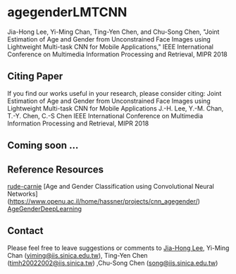 # agegenderLMTCNN
Jia-Hong Lee, Yi-Ming Chan, Ting-Yen Chen, and Chu-Song Chen, "Joint Estimation of Age and Gender from Unconstrained Face Images using Lightweight Multi-task CNN for Mobile Applications," IEEE International Conference on Multimedia Information Processing and Retrieval, MIPR 2018

## Citing Paper
If you find our works useful in your research, please consider citing:
	Joint Estimation of Age and Gender from Unconstrained Face Images using Lightweight Multi-task CNN for Mobile Applications
	J.-H. Lee, Y.-M. Chan, T.-Y. Chen, C.-S Chen
	IEEE International Conference on Multimedia Information Processing and Retrieval, MIPR 2018

## Coming soon ...

## Reference Resources
[rude-carnie](https://github.com/dpressel/rude-carnie)
[Age and Gender Classification using Convolutional Neural Networks] (https://www.openu.ac.il/home/hassner/projects/cnn_agegender/)
[AgeGenderDeepLearning](https://github.com/GilLevi/AgeGenderDeepLearning)


## Contact
Please feel free to leave suggestions or comments to [Jia-Hong Lee](https://github.com/Jia-HongHenryLee), Yi-Ming Chan (yiming@iis.sinica.edu.tw), Ting-Yen Chen (timh20022002@iis.sinica.tw) ,Chu-Song Chen (song@iis.sinica.edu.tw)

